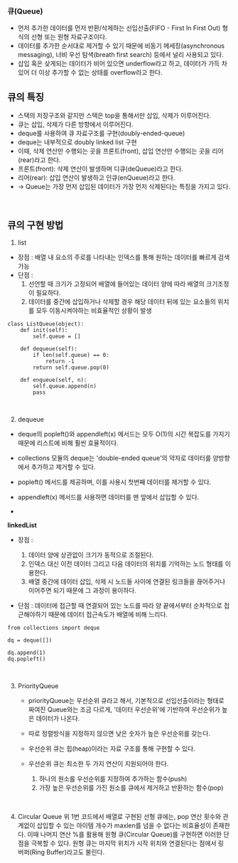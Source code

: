 ### 큐(Queue)
 - 먼저 추가한 데이터를 먼저 반환/삭제하는 선입선출(FIFO - First In First Out) 형식의 선형 또는 원형 자료구조이다.
 - 데이터를 추가한 순서대로 제거할 수 있기 때문에 비동기 메세징(asynchronous messaging), 너비 우선 탐색(breath first search) 등에서 널리 사용되고 있다.
 - 삽입 혹은 샂게되는 데이터가 비어 있으면 underflow라고 하고, 데이터가 가득 차 있어 더 이상 추가할 수 없는 상태를 overflow라고 한다.

## 큐의 특징
- 스택의 저장구조와 같지만 스택은 top을 통해서만 삽입, 삭제가 이루어진다.
- 큐는 삽입, 삭제가 다른 방향에서 이루어진다.
- deque를 사용하여 큐 자료구조를 구현(doubly-ended-queue)
- deque는 내부적으로 doubly linked list 구현
- 이때, 삭제 연산만 수행되는 곳을 프론트(front), 삽입 연산만 수행되는 곳을 리어(rear)라고 한다.
 - 프론트(front): 삭제 연산이 발생하며 디큐(deQueue)라고 한다.
 - 리어(rear): 삽입 연산이 발생하고 인큐(enQueue)라고 한다.
 - → Queue는 가장 먼저 삽입된 데이터가 가장 먼저 삭제된다는 특징을 가지고 있다.

<br>

## 큐의 구현 방법

1. list
 - 장점 : 배열 내 요소의 주로를 나타내는 인덱스를 통해 원하는 데이터를 빠르게 검색 가능
 - 단점 :
    1) 선언할 때 크기가 고정되어 배열에 들어있는 데이터 양에 따라 배열의 크기조정이 필요하다.
    2) 데이터를 중간에 삽입하거나 삭제할 경우 해당 데이터 뒤에 있는 요소들의 위치를 모두 이동시켜야하는 비효율적인 상황이 발생

```
class ListQueue(object):
    def init(self):
        self.queue = []

    def dequeue(self):
        if len(self.queue) == 0:
            return -1
        return self.queue.pop(0)

    def enqueue(self, n):
        self.queue.append(n)
        pass
```

<br>

2. dequeue

- deque의 popleft()와 appendleft(x) 메서드는 모두 O(1)의 시간 복잡도를 가지기 때문에 리스트에 비해 훨씬 효율적이다.
 - collections 모듈의 deque는 'double-ended queue'의 약자로 데이터를 양방향에서 추가하고 제거할 수 있다.

 - popleft() 메서드를 제공하며, 이를 사용시 첫번째 데이터를 제거할 수 있다. 

 - appendleft(x) 메서드를 사용하면 데이터를 맨 앞에서 삽입할 수 있다.
 - 
**linkedList**

 - 장점 : 
    1) 데이터 양에 상관없이 크기가 동적으로 조절된다.
    2) 인덱스 대신 이전 데이터 그리고 다음 데이터의 위치를 기억하는 노드 형태를 이용한다.
    3) 배열 중간에 데이터 삽입, 삭제 시 노드들 사이에 연결된 링크들을 끊어주거나 이어주면 되기 때문에 그 과정이 용이하다.

- 단점 : 데이터에 접근할 때 연결되어 있는 노드를 따라 양 끝에서부터 순차적으로 접근해야하기 때문에 데이터 접근속도가 배열에 비해 느리다.

```
from collections import deque

dq = deque([])

dq.append(1)
dq.popleft()
```

<br>

3. PriorityQueue

    - priorityQueue는 우선순위 큐라고 해서, 기본적으로 선입선출이라는 형태로 짜여진 Queue와는 조금 다르게, '데이터 우선순위'에 기반하여 우선순위가 높은 데이터가 나온다.

    - 따로 정렬방식을 지정하지 않으면 낮은 숫자가 높은 우선순위를 갖는다.

    - 우선순위 큐는 힙(heap)이라는 자료 구조를 통해 구현할 수 있다.
    - 우선순위 큐는 최소한 두 가지 연산이 지원되어야 한다.
        1) 하나의 원소를 우선순위를 지정하여 추가하는 함수(push)
        2) 가장 높은 우선순위를 가진 원소를 큐에서 제거하고 반환하는 함수(pop)

<br>

4. Circular Queue
위 1번 코드에서 배열로 구현된 선형 큐에는, pop 연산 횟수와 관계없이 삽입할 수 있는 아이템 개수가 maxlen를 넘을 수 없다는 비효율성이 존재한다.
이때 나머지 연산 %를 활용해 원형 큐(Circular Queue)를 구현하면 이러한 단점을 극복할 수 있다.
원형 큐는 마지막 위치가 시작 위치와 연결된다는 점에서 링 버퍼(Ring Buffer)라고도 불린다.

